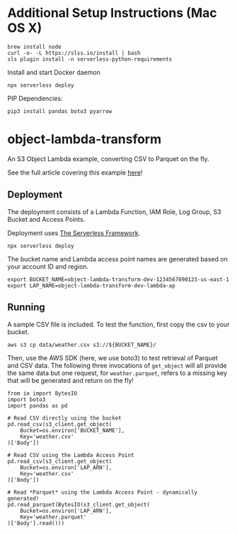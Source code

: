 # Additional Setup Instructions (Mac OS X)

```
brew install node
curl -o- -L https://slss.io/install | bash
sls plugin install -n serverless-python-requirements
```

Install and start Docker daemon

```
npx serverless deploy
```

PIP Dependencies:
```
pip3 install pandas boto3 pyarrow
```

# object-lambda-transform

An S3 Object Lambda example, converting CSV to Parquet on the fly.

See the full article covering this example [here](https://eoins.medium.com/using-s3-object-lambdas-to-generate-and-transform-on-the-fly-874b0f27fb84)!

## Deployment

The deployment consists of a Lambda Function, IAM Role, Log Group, S3 Bucket and Access Points.

Deployment uses [The Serverless Framework](https://serverless.com).

```
npx serverless deploy
```

The bucket name and Lambda access point names are generated based on your account ID and region.

```
export BUCKET_NAME=object-lambda-transform-dev-1234567890123-us-east-1
export LAP_NAME=object-lambda-transform-dev-lambda-ap
```

## Running

A sample CSV file is included. To test the function, first copy the csv to your bucket.

```
aws s3 cp data/weather.csv s3://${BUCKET_NAME}/
```

Then, use the AWS SDK (here, we use boto3) to test retrieval of Parquet and CSV data.
The following three invocations of `get_object` will all provide the same data but one request,
for `weather.parquet`, refers to a missing key that will be generated and return on the fly!

```
from io import BytesIO
import boto3
import pandas as pd

# Read CSV directly using the bucket
pd.read_csv(s3_client.get_object(
    Bucket=os.environ['BUCKET_NAME'],
    Key='weather.csv'
)['Body'])

# Read CSV using the Lambda Access Point
pd.read_csv(s3_client.get_object(
    Bucket=os.environ['LAP_ARN'],
    Key='weather.csv'
)['Body'])

# Read *Parquet* using the Lambda Access Point - dynamically generated!
pd.read_parquet(BytesIO(s3_client.get_object(
    Bucket=os.environ['LAP_ARN'],
    Key='weather.parquet'
)['Body'].read()))
```


